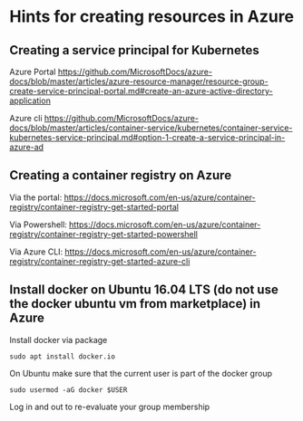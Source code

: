 # Hints for creating resources in Azure

## Creating a service principal for Kubernetes

Azure Portal
https://github.com/MicrosoftDocs/azure-docs/blob/master/articles/azure-resource-manager/resource-group-create-service-principal-portal.md#create-an-azure-active-directory-application

Azure cli
https://github.com/MicrosoftDocs/azure-docs/blob/master/articles/container-service/kubernetes/container-service-kubernetes-service-principal.md#option-1-create-a-service-principal-in-azure-ad 


## Creating a container registry on Azure

Via the portal:
https://docs.microsoft.com/en-us/azure/container-registry/container-registry-get-started-portal

Via Powershell:
https://docs.microsoft.com/en-us/azure/container-registry/container-registry-get-started-powershell

Via Azure CLI:
https://docs.microsoft.com/en-us/azure/container-registry/container-registry-get-started-azure-cli

## Install docker on Ubuntu 16.04 LTS (do not use the docker ubuntu vm from marketplace) in Azure

Install docker via package
~~~
sudo apt install docker.io
~~~

On Ubuntu make sure that the current user is part of the docker group
~~~
sudo usermod -aG docker $USER
~~~
Log in and out to re-evaluate your group membership
